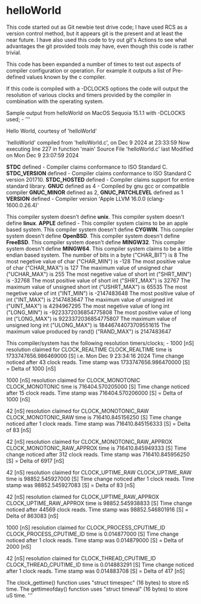 # helloWorld
This code started out as Git newbie test drive code;
I have used RCS as a version control method, but it appears git is
the present and at least the near future. I have also used this
code to try out git's Actions to see what advantages the git provided
tools may have, even though this code is rather trivial.

This code has been expanded a number of times to test out
aspects of compiler configuration or operation. For example
it outputs a list of Pre-defined values known by the c compiler.

If this code is compiled with a -DCLOCKS options 
the code will output the resolution of various clocks
and timers provided by the compiler in combination
with the operating system.

Sample output from helloWorld on MacOS Sequoia 15.1.1 with -DCLOCKS used; -
'''

Hello World, courtesy of 'helloWorld'

'helloWorld' compiled from 'helloWorld.c', on Dec  9 2024 at 23:33:59
Now executing line 227 in function 'main'
Source File 'helloWorld.c' last Modified on Mon Dec  9 23:07:59 2024

__STDC__ defined - Compiler claims conformance to ISO Standard C.
__STDC_VERSION__ defined - Compiler claims conformance to ISO Standard C version 201710.
__STDC_HOSTED__ defined - Compiler claims support for entire standard library.
__GNUC__ defined as 4 - Compiled by gnu gcc or compatible compiler
__GNUC_MINOR__ defined as 2, __GNUC_PATCHLEVEL__ defined as 1
__VERSION__ defined - Compiler version 'Apple LLVM 16.0.0 (clang-1600.0.26.4)'

This compiler system doesn't define __unix__.
This compiler system doesn't define __linux__.
__APPLE__ defined - This compiler system claims to be an apple based system.
This compiler system doesn't define __CYGWIN__.
This compiler system doesn't define __OpenBSD__.
This compiler system doesn't define __FreeBSD__.
This compiler system doesn't define __MINGW32__.
This compiler system doesn't define __MINGW64__.
This compiler system claims to be a little endian based system.
The number of bits in a byte ("CHAR_BIT") is 8
The most negetive value of char ("CHAR_MIN") is -128
The most positive value of char ("CHAR_MAX") is 127
The maximum value of unsigned char ("UCHAR_MAX") is 255
The most negetive value of short int ("SHRT_MIN") is -32768
The most positive value of short int ("SHRT_MAX") is 32767
The maximum value of unsigned short int ("USHRT_MAX") is 65535
The most negetive value of int ("INT_MIN") is -2147483648
The most positive value of int ("INT_MAX") is 2147483647
The maximum value of unsigned int ("UINT_MAX") is 4294967295
The most negetive value of long int ("LONG_MIN") is -9223372036854775808
The most positive value of long int ("LONG_MAX") is 9223372036854775807
The maximum value of unsigned long int ("ULONG_MAX") is 18446744073709551615
The maximum value produced by rand() ("RAND_MAX") is 2147483647

This compiler/system has the following resolution timers/clocks; -
1000 [nS] resolution claimed for CLOCK_REALTIME
 CLOCK_REALTIME time is 1733747656.986469000 [S] i.e. Mon Dec  9 23:34:16 2024
 Time change noticed after 43 clock reads. Time stamp was 1733747656.986470000 [S] = Delta of 1000 [nS]

1000 [nS] resolution claimed for CLOCK_MONOTONIC
 CLOCK_MONOTONIC time is 716404.570205000 [S]
 Time change noticed after 15 clock reads. Time stamp was 716404.570206000 [S] = Delta of 1000 [nS]

42 [nS] resolution claimed for CLOCK_MONOTONIC_RAW
 CLOCK_MONOTONIC_RAW time is 716410.845156250 [S]
 Time change noticed after 1 clock reads. Time stamp was 716410.845156333 [S] = Delta of 83 [nS]

42 [nS] resolution claimed for CLOCK_MONOTONIC_RAW_APPROX
 CLOCK_MONOTONIC_RAW_APPROX time is 716410.845949333 [S]
 Time change noticed after 312 clock reads. Time stamp was 716410.845956250 [S] = Delta of 6917 [nS]

42 [nS] resolution claimed for CLOCK_UPTIME_RAW
 CLOCK_UPTIME_RAW time is 98852.545927000 [S]
 Time change noticed after 1 clock reads. Time stamp was 98852.545927083 [S] = Delta of 83 [nS]

42 [nS] resolution claimed for CLOCK_UPTIME_RAW_APPROX
 CLOCK_UPTIME_RAW_APPROX time is 98852.545938833 [S]
 Time change noticed after 44569 clock reads. Time stamp was 98852.546801916 [S] = Delta of 863083 [nS]

1000 [nS] resolution claimed for CLOCK_PROCESS_CPUTIME_ID
 CLOCK_PROCESS_CPUTIME_ID time is 0.014877000 [S]
 Time change noticed after 1 clock reads. Time stamp was 0.014879000 [S] = Delta of 2000 [nS]

42 [nS] resolution claimed for CLOCK_THREAD_CPUTIME_ID
 CLOCK_THREAD_CPUTIME_ID time is 0.014883291 [S]
 Time change noticed after 1 clock reads. Time stamp was 0.014883708 [S] = Delta of 417 [nS]

The clock_gettime() function uses "struct timespec" (16 bytes) to store nS time.
The gettimeofday() function uses "struct timeval" (16 bytes) to store uS time.
'''
